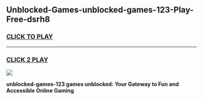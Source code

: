 
## Unblocked-Games-unblocked-games-123-Play-Free-dsrh8
<h3>
<a href="https://premium76.site?title=unblocked-games-123&ref=17A">CLICK TO PLAY</a></h3>
<hr>

<h3>
<a href="https://premium76.site?title=unblocked-games-123&ref=17A">CLICK 2 PLAY</a>
  
</h3>

<a href="https://premium76.site?title=unblocked-games-123&ref=17A"><img src="https://clearcache.store/games.png"></a>


**unblocked-games-123 games unblocked: Your Gateway to Fun and Accessible Online Gaming**
